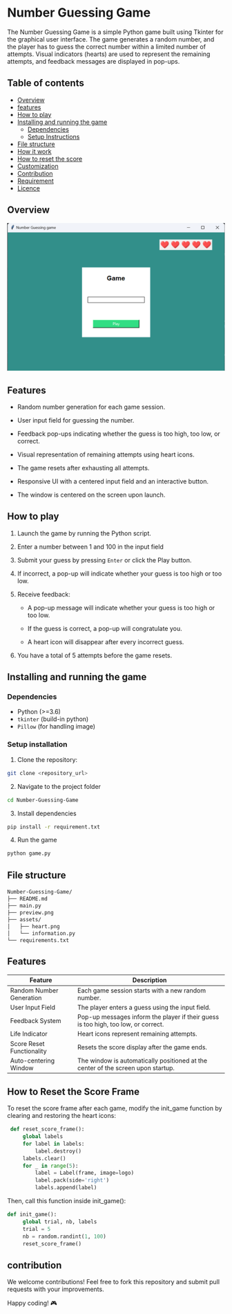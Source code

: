 # Number Guessing Game

The Number Guessing Game is a simple Python game built using Tkinter for the graphical user interface. The game generates a random number, and the player has to guess the correct number within a limited number of attempts. Visual indicators (hearts) are used to represent the remaining attempts, and feedback messages are displayed in pop-ups.
## Table of contents

- [Overview](#overview)
- [features](#features) 
- [How to play](#how-to-play)
- [Installing and running the game](#installing-and-runing-with)
    - [Dependencies](#dependencies)
    - [Setup Instructions](#setup-instructions)
- [File structure](#file-structure)
- [How it work](#how-it-work)
- [How to reset the score](#how-reset-the-score)
- [Customization](#customization)
- [Contribution](#contribution)
- [Requirement](#requirment)
- [Licence](#licence)

## Overview

![preview](./preview.png)

## Features
* Random number generation for each game session.

* User input field for guessing the number.

* Feedback pop-ups indicating whether the guess is too high, too low, or correct.

* Visual representation of remaining attempts using heart icons.

* The game resets after exhausting all attempts.

* Responsive UI with a centered input field and an interactive button.

* The window is centered on the screen upon launch.

## How to play

1. Launch the game by running the Python script.

2. Enter a number between 1 and 100 in the input field  

3. Submit your guess by pressing `Enter` or click the Play button.

3. If incorrect, a pop-up will indicate whether your guess is too high or too low.

4. Receive feedback:

    * A pop-up message will indicate whether your guess is too high or too low.

    * If the guess is correct, a pop-up will congratulate you.

    * A heart icon will disappear after every incorrect guess.

5. You have a total of 5 attempts before the game resets.

## Installing and running the game

### Dependencies
* Python (>=3.6)
* `tkinter` (build-in python)
* `Pillow` (for handling image)

### Setup installation
1. Clone the repository: 
```bash 
git clone <repository_url>
```
2. Navigate to the project folder
```bash
cd Number-Guessing-Game
```
3. Install dependencies
```bash
pip install -r requirement.txt
```
4. Run the game
```bash
python game.py
```

## File structure
```
Number-Guessing-Game/
├── README.md
├── main.py
├── preview.png
├── assets/
│   ├── heart.png
│   └── information.py
└── requirements.txt
```

## Features

| Feature                           | Description                              |
|-----------------------------------|------------------------------------------|
| Random Number Generation          |Each game session starts with a new random number.|
| User Input Field                   |The player enters a guess using the input field.
Feedback System|Pop-up messages inform the player if their guess is too high, too low, or correct.|
| Life Indicator                     | Heart icons represent remaining attempts.|
| Score Reset Functionality          |Resets the score display after the game ends.|
| Auto-centering Window              |The window is automatically positioned at the center of the screen upon startup.|

## How to Reset the Score Frame

To reset the score frame after each game, modify the init_game function by clearing and restoring the heart icons:
```python
 def reset_score_frame():
     global labels
     for label in labels:
         label.destroy()
     labels.clear()
     for _ in range(5):
         label = Label(frame, image=logo)
         label.pack(side='right')
         labels.append(label)
```
Then, call this function inside init_game():
```python
def init_game():
     global trial, nb, labels
     trial = 5 
     nb = random.randint(1, 100)
     reset_score_frame()
```
## contribution
We welcome contributions! Feel free to fork this repository and submit pull requests with your improvements.

Happy coding! 🎮
